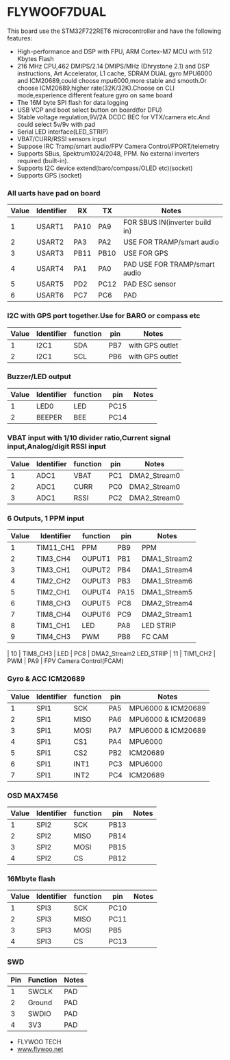 # FLYWOOF7DUAL

This board use the STM32F722RET6 microcontroller and have the following features:

- High-performance and DSP with FPU, ARM Cortex-M7 MCU with 512 Kbytes Flash
- 216 MHz CPU,462 DMIPS/2.14 DMIPS/MHz (Dhrystone 2.1) and DSP instructions, Art Accelerator, L1 cache, SDRAM
  DUAL gyro MPU6000 and ICM20689,could choose mpu6000,more stable and smooth.Or choose ICM20689,higher rate(32K/32K).Choose on CLI mode,experience different feature gyro on same board
- The 16M byte SPI flash for data logging
- USB VCP and boot select button on board(for DFU)
- Stable voltage regulation,9V/2A DCDC BEC for VTX/camera etc.And could select 5v/9v with pad
- Serial LED interface(LED_STRIP)
- VBAT/CURR/RSSI sensors input
- Suppose IRC Tramp/smart audio/FPV Camera Control/FPORT/telemetry
- Supports SBus, Spektrum1024/2048, PPM. No external inverters required (built-in).
- Supports I2C device extend(baro/compass/OLED etc)(socket)
- Supports GPS (socket)

### All uarts have pad on board

| Value | Identifier | RX   | TX   | Notes                          |
| ----- | ---------- | ---- | ---- | ------------------------------ |
| 1     | USART1     | PA10 | PA9  | FOR SBUS IN(inverter build in) |
| 2     | USART2     | PA3  | PA2  | USE FOR TRAMP/smart audio      |
| 3     | USART3     | PB11 | PB10 | USE FOR GPS                    |
| 4     | USART4     | PA1  | PA0  | PAD USE FOR TRAMP/smart audio  |
| 5     | USART5     | PD2  | PC12 | PAD ESC sensor                 |
| 6     | USART6     | PC7  | PC6  | PAD                            |

### I2C with GPS port together.Use for BARO or compass etc

| Value | Identifier | function | pin | Notes           |
| ----- | ---------- | -------- | --- | --------------- |
| 1     | I2C1       | SDA      | PB7 | with GPS outlet |
| 2     | I2C1       | SCL      | PB6 | with GPS outlet |

### Buzzer/LED output

| Value | Identifier | function | pin  | Notes |
| ----- | ---------- | -------- | ---- | ----- |
| 1     | LED0       | LED      | PC15 |
| 2     | BEEPER     | BEE      | PC14 |

### VBAT input with 1/10 divider ratio,Current signal input,Analog/digit RSSI input

| Value | Identifier | function | pin | Notes        |
| ----- | ---------- | -------- | --- | ------------ |
| 1     | ADC1       | VBAT     | PC1 | DMA2_Stream0 |
| 2     | ADC1       | CURR     | PC0 | DMA2_Stream0 |
| 3     | ADC1       | RSSI     | PC2 | DMA2_Stream0 |

### 6 Outputs, 1 PPM input

| Value | Identifier | function | pin  | Notes        |
| ----- | ---------- | -------- | ---- | ------------ |
| 1     | TIM11_CH1  | PPM      | PB9  | PPM          |
| 2     | TIM3_CH4   | OUPUT1   | PB1  | DMA1_Stream2 |
| 3     | TIM3_CH1   | OUPUT2   | PB4  | DMA1_Stream4 |
| 4     | TIM2_CH2   | OUPUT3   | PB3  | DMA1_Stream6 |
| 5     | TIM2_CH1   | OUPUT4   | PA15 | DMA1_Stream5 |
| 6     | TIM8_CH3   | OUPUT5   | PC8  | DMA2_Stream4 |
| 7     | TIM8_CH4   | OUPUT6   | PC9  | DMA2_Stream1 |
| 8     | TIM1_CH1   | LED      | PA8  | LED STRIP    |
| 9     | TIM4_CH3   | PWM      | PB8  | FC CAM       |

| 10 | TIM8_CH3 | LED | PC8 | DMA2_Stream2 LED_STRIP
| 11 | TIM1_CH2 | PWM | PA9 | FPV Camera Control(FCAM)

### Gyro & ACC ICM20689

| Value | Identifier | function | pin | Notes              |
| ----- | ---------- | -------- | --- | ------------------ |
| 1     | SPI1       | SCK      | PA5 | MPU6000 & ICM20689 |
| 2     | SPI1       | MISO     | PA6 | MPU6000 & ICM20689 |
| 3     | SPI1       | MOSI     | PA7 | MPU6000 & ICM20689 |
| 4     | SPI1       | CS1      | PA4 | MPU6000            |
| 5     | SPI1       | CS2      | PB2 | ICM20689           |
| 6     | SPI1       | INT1     | PC3 | MPU6000            |
| 7     | SPI1       | INT2     | PC4 | ICM20689           |

### OSD MAX7456

| Value | Identifier | function | pin  | Notes |
| ----- | ---------- | -------- | ---- | ----- |
| 1     | SPI2       | SCK      | PB13 |
| 2     | SPI2       | MISO     | PB14 |
| 3     | SPI2       | MOSI     | PB15 |
| 4     | SPI2       | CS       | PB12 |

### 16Mbyte flash

| Value | Identifier | function | pin  | Notes |
| ----- | ---------- | -------- | ---- | ----- |
| 1     | SPI3       | SCK      | PC10 |
| 2     | SPI3       | MISO     | PC11 |
| 3     | SPI3       | MOSI     | PB5  |
| 4     | SPI3       | CS       | PC13 |

### SWD

| Pin | Function | Notes |
| --- | -------- | ----- |
| 1   | SWCLK    | PAD   |
| 2   | Ground   | PAD   |
| 3   | SWDIO    | PAD   |
| 4   | 3V3      | PAD   |

- FLYWOO TECH
- www.flywoo.net
